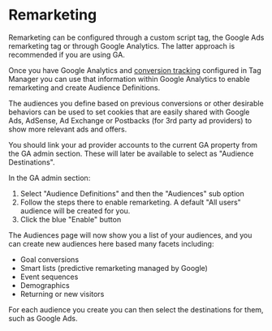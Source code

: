 # Remarketing

Remarketing can be configured through a custom script tag, the Google Ads remarketing tag or through Google Analytics. The latter approach is recommended if you are using GA.

Once you have Google Analytics and [conversion tracking](conversion-tracking.md) configured in Tag Manager you can use that information within Google Analytics to enable remarketing and create Audience Definitions.

The audiences you define based on previous conversions or other desirable behaviors can be used to set cookies that are easily shared with Google Ads, AdSense, Ad Exchange or Postbacks (for 3rd party ad providers) to show more relevant ads and offers.

You should link your ad provider accounts to the current GA property from the GA admin section. These will later be available to select as "Audience Destinations".

In the GA admin section:

1. Select "Audience Definitions" and then the "Audiences" sub option
2. Follow the steps there to enable remarketing. A default "All users" audience will be created for you. 
3. Click the blue "Enable" button

The Audiences page will now show you a list of your audiences, and you can create new audiences here based many facets including:

- Goal conversions
- Smart lists (predictive remarketing managed by Google)
- Event sequences
- Demographics
- Returning or new visitors

For each audience you create you can then select the destinations for them, such as Google Ads.
